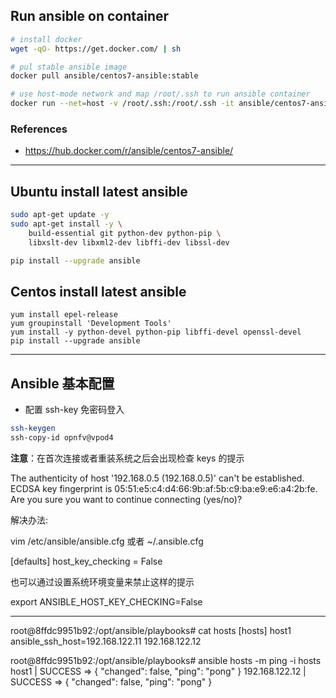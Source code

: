 ## Run ansible on container

```bash
# install docker
wget -qO- https://get.docker.com/ | sh

# pul stable ansible image
docker pull ansible/centos7-ansible:stable

# use host-mode network and map /root/.ssh to run ansible container
docker run --net=host -v /root/.ssh:/root/.ssh -it ansible/centos7-ansible:stable bash

```

### References

* https://hub.docker.com/r/ansible/centos7-ansible/

---

## Ubuntu install latest ansible

```bash
sudo apt-get update -y
sudo apt-get install -y \
    build-essential git python-dev python-pip \
    libxslt-dev libxml2-dev libffi-dev libssl-dev

pip install --upgrade ansible
```

## Centos install latest ansible

```
yum install epel-release
yum groupinstall 'Development Tools'
yum install -y python-devel python-pip libffi-devel openssl-devel
pip install --upgrade ansible
```

---

## Ansible 基本配置

- 配置 ssh-key 免密码登入

```bash
ssh-keygen
ssh-copy-id opnfv@vpod4
```

**注意**：在首次连接或者重装系统之后会出现检查 keys 的提示

The authenticity of host '192.168.0.5 (192.168.0.5)' can't be established.
ECDSA key fingerprint is 05:51:e5:c4:d4:66:9b:af:5b:c9:ba:e9:e6:a4:2b:fe.
Are you sure you want to continue connecting (yes/no)?

解决办法:

vim /etc/ansible/ansible.cfg 或者 ~/.ansible.cfg

[defaults]
host_key_checking = False

也可以通过设置系统环境变量来禁止这样的提示

export ANSIBLE_HOST_KEY_CHECKING=False

---

root@8ffdc9951b92:/opt/ansible/playbooks# cat hosts
[hosts]
host1 ansible_ssh_host=192.168.122.11
192.168.122.12

root@8ffdc9951b92:/opt/ansible/playbooks# ansible hosts -m ping -i hosts
host1 | SUCCESS => {
    "changed": false,
    "ping": "pong"
}
192.168.122.12 | SUCCESS => {
    "changed": false,
    "ping": "pong"
}
